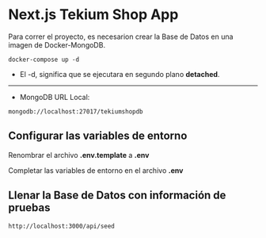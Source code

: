 # Next.js Tekium Shop App

Para correr el proyecto, es necesarion crear la Base de Datos en una imagen de Docker-MongoDB.

```
docker-compose up -d
```

* El -d, significa que se ejecutara en segundo plano __detached__.

---

* MongoDB URL Local:
```
mongodb://localhost:27017/tekiumshopdb
```


## Configurar las variables de entorno
Renombrar el archivo __.env.template__ a __.env__

Completar las variables de entorno en el archivo __.env__

## Llenar la Base de Datos con información de pruebas

```
http://localhost:3000/api/seed
```